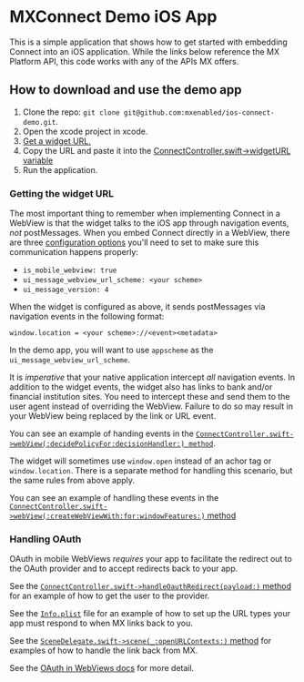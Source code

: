 # MXConnect Demo iOS App
This is a simple application that shows how to get started with embedding Connect into an iOS application.
While the links below reference the MX Platform API, this code works with any of the APIs MX offers.


## How to download and use the demo app
1. Clone the repo: `git clone git@github.com:mxenabled/ios-connect-demo.git`.
2. Open the xcode project in xcode.
3. [Get a widget URL.](https://docs.mx.com/api#connect_request_a_url)
4. Copy the URL and paste it into the [ConnectController.swift->widgetURL variable](https://github.com/mxenabled/ios-connect-demo/blob/main/ConnectDemo/ConnectController.swift#L33)
5. Run the application.

### Getting the widget URL
The most important thing to remember when implementing Connect in a WebView is that the widget talks to the iOS app through navigation events, *not* postMessages. When you embed Connect directly in a WebView, there are three [configuration options](https://docs.mx.com/api#connect_request_a_url) you'll need to set to make sure this communication happens properly:
- `is_mobile_webview: true`
- `ui_message_webview_url_scheme: <your scheme>`
- `ui_message_version: 4`

When the widget is configured as above, it sends postMessages via navigation events in the following format:

`window.location = <your scheme>://<event><metadata>`

In the demo app, you will want to use `appscheme` as the `ui_message_webview_url_scheme`.

It is *imperative* that your native application intercept *all* navigation events. In addition to the widget events, the widget also has links to bank and/or financial institution sites. You need to intercept these and send them to the user agent instead of overriding the WebView. Failure to do so may result in your WebView being replaced by the link or URL event.

You can see an example of handing events in the [`ConnectController.swift->webView(:decidePolicyFor:decisionHandler:) method`](https://github.com/mxenabled/ios-connect-demo/blob/main/ConnectDemo/ConnectController.swift#L64-L97).

The widget will sometimes use `window.open` instead of an achor tag or `window.location`. There is a separate method for handling this scenario, but the same rules from above apply.

You can see an example of handling these events in the [`ConnectController.swift->webView(:createWebViewWith:for:windowFeatures:)` method](https://github.com/mxenabled/ios-connect-demo/blob/main/ConnectDemo/ConnectController.swift#L105-L118)


### Handling OAuth
OAuth in mobile WebViews *requires* your app to facilitate the redirect out to the OAuth provider and to accept redirects back to your app.

See the [`ConnectController.swift->handleOauthRedirect(payload:)` method](https://github.com/mxenabled/ios-connect-demo/blob/main/ConnectDemo/ConnectController.swift#L135-L148) for an example of how to get the user to the provider.

See the [`Info.plist`](https://github.com/mxenabled/ios-connect-demo/blob/main/ConnectDemo/Info.plist#L12-L19) file for an example of how to set up the URL types your app must respond to when MX links back to you.

See the [`SceneDelegate.swift->scene(_:openURLContexts:)` method](https://github.com/mxenabled/ios-connect-demo/blob/main/ConnectDemo/SceneDelegate.swift#L60-L86) for examples of how to handle the link back from MX.

See the [OAuth in WebViews docs](https://docs.mx.com/api#connect_dealing_with_oauth_in_webviews) for more detail.
